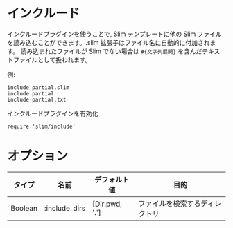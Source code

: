 # インクルード

インクルードプラグインを使うことで, Slim テンプレートに他の Slim ファイルを読み込むことができます。.slim 拡張子はファイル名に自動的に付加されます。
読み込まれたファイルが Slim でない場合は `#{文字列展開}` を含んだテキストファイルとして扱われます。

例:

    include partial.slim
    include partial
    include partial.txt

インクルードプラグインを有効化

    require 'slim/include'

# オプション

| タイプ | 名前 | デフォルト値 | 目的 |
| ------ | ---- | ------------ | ---- |
| Boolean | :include_dirs | [Dir.pwd, '.'] | ファイルを検索するディレクトリ |
